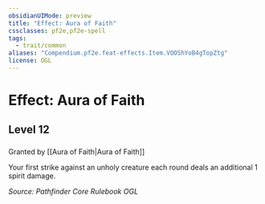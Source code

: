 ```yaml
---
obsidianUIMode: preview
title: "Effect: Aura of Faith"
cssclasses: pf2e,pf2e-spell
tags:
  - trait/common
aliases: "Compendium.pf2e.feat-effects.Item.VOOShYoB4gTopZtg"
license: OGL
---
```

# Effect: Aura of Faith
## Level 12
### 






Granted by [[Aura of Faith|Aura of Faith]]

Your first strike against an unholy creature each round deals an additional 1 spirit damage.

*Source: Pathfinder Core Rulebook*
*OGL*